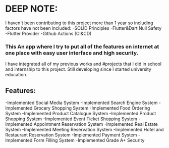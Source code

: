 # DEEP NOTE: 
I haven't been contributing to this project more than 1 year so including factors have not been included:
-SOLID Principles
-Flutter&Dart Null Safety
-Flutter Provider
-Github Actions (CI&CD)

### This An app where I try to put all of the features on internet at one place with easy user interface and high security.
I have integrated all of my previous works and #projects that I did in school and internship to this project.
Still developing since I started university education.

## Features:
-Implemented Social Media System
-Implemented Search Engine System
-Implemented Grocery Shopping System 
-Implemented Food Ordering System 
-Implemented Product Catalogue System
-Implemented Product Shopping System 
-Implemented Event Ticket Shopping System
-Implemented Appointment Reservation System
-Implemented Real Estate System
-Implemented Meeting Reservation System
-Implemented Hotel and Restaurant Reservation System 
-Implemented Payment System
-Implemented Form Filling System
-Implemented Grade A+ Security
